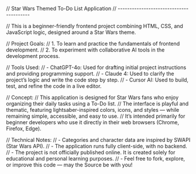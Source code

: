 // Star Wars Themed To-Do List Application
// ----------------------------------------

// This is a beginner-friendly frontend project combining HTML, CSS, and JavaScript logic, designed around a Star Wars theme.

// Project Goals:
// 1. To learn and practice the fundamentals of frontend development.
// 2. To experiment with collaborative AI tools in the development process.

// Tools Used:
// - ChatGPT-4o: Used for drafting initial project instructions and providing programming support.
// - Claude 4: Used to clarify the project’s logic and write the code step by step.
// - Cursor AI: Used to build, test, and refine the code in a live editor.

// Concept:
// This application is designed for Star Wars fans who enjoy organizing their daily tasks using a To-Do list. 
// The interface is playful and thematic, featuring lightsaber-inspired colors, icons, and styles — while remaining simple, accessible, and easy to use. 
// It’s intended primarily for beginner developers who use it directly in their web browsers (Chrome, Firefox, Edge).

// Technical Notes:
// - Categories and character data are inspired by SWAPI (Star Wars API).
// - The application runs fully client-side, with no backend.
// - The project is not officially published online. It is created solely for educational and personal learning purposes.
// - Feel free to fork, explore, or improve this code — may the Source be with you!
